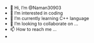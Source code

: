 - 👋 Hi, I’m @Naman30903
- 👀 I’m interested in coding
- 🌱 I’m currently learning C++ language
- 💞️ I’m looking to collaborate on ...
- 📫 How to reach me ...
- 

<!---
Naman30903/Naman30903 is a ✨ special ✨ repository because its `README.md` (this file) appears on your GitHub profile.
You can click the Preview link to take a look at your changes.
--->
